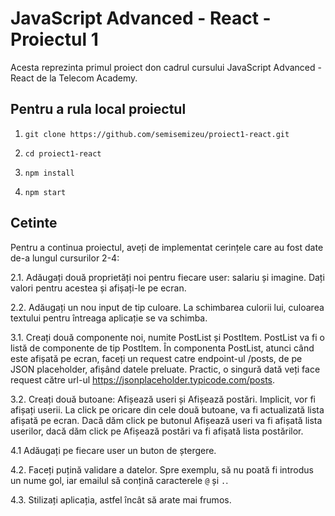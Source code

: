 # JavaScript Advanced - React - Proiectul 1

Acesta reprezinta primul proiect don cadrul cursului JavaScript Advanced - React de la Telecom Academy.



## Pentru a rula local proiectul

1. `git clone https://github.com/semisemizeu/proiect1-react.git`

2. `cd proiect1-react`

3. `npm install`

4. `npm start`




## Cetinte

Pentru a continua proiectul, aveți de implementat cerințele care au fost date de-a lungul cursurilor 2-4:

2.1. Adăugați două proprietăți noi pentru fiecare user: salariu și imagine. Dați valori pentru acestea și afișați-le pe ecran.

2.2. Adăugați un nou input de tip culoare. La schimbarea culorii lui, culoarea textului pentru întreaga aplicație se va schimba.

3.1. Creați două componente noi, numite PostList și PostItem. PostList va fi o listă de componente de tip PostItem.
În componenta PostList, atunci când este afișată pe ecran, faceți un request catre endpoint-ul /posts, de pe JSON placeholder, afișând datele preluate. Practic, o singură dată veți face request către url-ul https://jsonplaceholder.typicode.com/posts.

3.2. Creați două butoane: Afișează useri și Afișează postări. Implicit, vor fi afișați userii. La click pe oricare din cele două butoane, va fi actualizată lista afișată pe ecran. Dacă dăm click pe butonul Afișează useri va fi afișată lista userilor, dacă dăm click pe Afișează postări va fi afișată lista postărilor.

4.1 Adăugați pe fiecare user un buton de ștergere.

4.2. Faceți puțină validare a datelor. Spre exemplu, să nu poată fi introdus un nume gol, iar emailul să conțină caracterele `@` și `.`.

4.3. Stilizați aplicația, astfel încât să arate mai frumos.